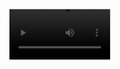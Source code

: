 <video src='https://www.youtube.com/watch?v=506SrDG1AMI)https://www.youtube.com/watch?v=506SrDG1AMI' width=180/>
